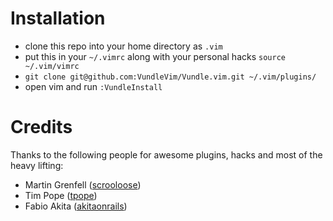 Installation
=====

* clone this repo into your home directory as `.vim`
* put this in your `~/.vimrc` along with your personal hacks `source ~/.vim/vimrc`
* `git clone git@github.com:VundleVim/Vundle.vim.git ~/.vim/plugins/`
* open vim and run `:VundleInstall`

Credits
=======

Thanks to the following people for awesome plugins, hacks and most of the heavy lifting:

* Martin Grenfell ([scrooloose](http://github.com/scrooloose))
* Tim Pope ([tpope](http://github.com/tpope))
* Fabio Akita ([akitaonrails](http://github.com/akitaonrails))

